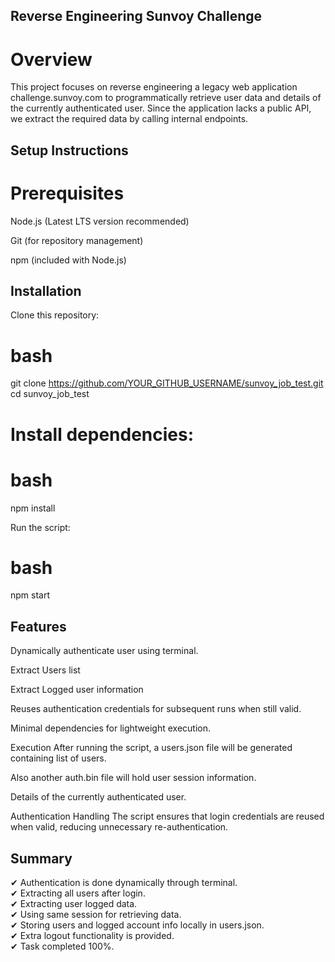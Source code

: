 ## Reverse Engineering Sunvoy Challenge
# Overview
This project focuses on reverse engineering a legacy web application challenge.sunvoy.com to programmatically retrieve user data and details of the currently authenticated user. Since the application lacks a public API, we extract the required data by calling internal endpoints.

## Setup Instructions
# Prerequisites
Node.js (Latest LTS version recommended)

Git (for repository management)

npm (included with Node.js)

## Installation
Clone this repository:

# bash
git clone https://github.com/YOUR_GITHUB_USERNAME/sunvoy_job_test.git
cd sunvoy_job_test
# Install dependencies:

# bash
npm install

Run the script:

# bash
npm start

## Features

Dynamically authenticate user using terminal.

Extract Users list 

Extract Logged user information

Reuses authentication credentials for subsequent runs when still valid.

Minimal dependencies for lightweight execution.

Execution
After running the script, a users.json file will be generated containing list of users.

Also another auth.bin file will hold user session information.

Details of the currently authenticated user.

Authentication Handling
The script ensures that login credentials are reused when valid, reducing unnecessary re-authentication.

## Summary

✔ Authentication is done dynamically through terminal.  
✔ Extracting all users after login.  
✔ Extracting user logged data.  
✔ Using same session for retrieving data.  
✔ Storing users and logged account info locally in users.json.  
✔ Extra logout functionality is provided.  
✔ Task completed 100%.
